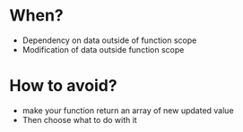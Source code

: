 # When?

- Dependency on data outside of function scope
- Modification of data outside function scope

# How to avoid?

- make your function return an array of new updated value
- Then choose what to do with it
